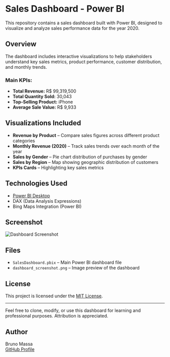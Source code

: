 # Sales Dashboard - Power BI

This repository contains a sales dashboard built with Power BI, designed to visualize and analyze sales performance data for the year 2020.

## Overview

The dashboard includes interactive visualizations to help stakeholders understand key sales metrics, product performance, customer distribution, and monthly trends.

### Main KPIs:

-  **Total Revenue:** R$ 99,319,500  
-  **Total Quantity Sold:** 30,043  
-  **Top-Selling Product:** iPhone  
-  **Average Sale Value:** R$ 9,933  

##  Visualizations Included

- **Revenue by Product** – Compare sales figures across different product categories  
- **Monthly Revenue (2020)** – Track sales trends over each month of the year  
- **Sales by Gender** – Pie chart distribution of purchases by gender  
- **Sales by Region** – Map showing geographic distribution of customers  
- **KPIs Cards** – Highlighting key sales metrics  

##  Technologies Used

- [Power BI Desktop](https://powerbi.microsoft.com/)
- DAX (Data Analysis Expressions)
- Bing Maps Integration (Power BI)

##  Screenshot

![Dashboard Screenshot](dashboard_screenshot.png)  


##  Files

- `SalesDashboard.pbix` – Main Power BI dashboard file  
- `dashboard_screenshot.png` – Image preview of the dashboard

##  License

This project is licensed under the [MIT License](LICENSE).

---

Feel free to clone, modify, or use this dashboard for learning and professional purposes. Attribution is appreciated.

##  Author

Bruno Massa  
[GitHub Profile](https://github.com/BrunoBmassa)  
